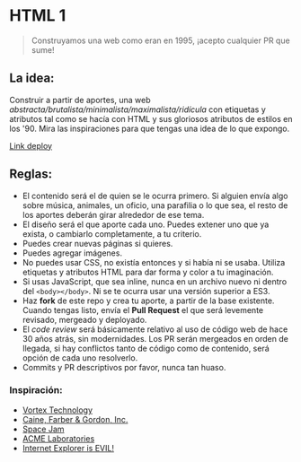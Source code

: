 # HTML 1

> Construyamos una web como eran en 1995, ¡acepto cualquier PR que sume!

## La idea:

Construir a partir de aportes, una web _abstracta/brutalista/minimalista/maximalista/ridícula_ con etiquetas y atributos tal como se hacía con HTML y sus gloriosos atributos de estilos en los '90. Mira las inspiraciones para que tengas una idea de lo que expongo.

[Link deploy](https://html90.netlify.app/)

## Reglas:

- El contenido será el de quien se le ocurra primero. Si alguien envía algo sobre música, animales, un oficio, una parafilia o lo que sea, el resto de los aportes deberán girar alrededor de ese tema.
- El diseño será el que aporte cada uno. Puedes extener uno que ya exista, o cambiarlo completamente, a tu criterio.
- Puedes crear nuevas páginas si quieres.
- Puedes agregar imágenes.
- No puedes usar CSS, no existía entonces y si había ni se usaba. Utiliza etiquetas y atributos HTML para dar forma y color a tu imaginación.
- Si usas JavaScript, que sea inline, nunca en un archivo nuevo ni dentro del `<body></body>`. Ni se te ocurra usar una versión superior a ES3.
- Haz __fork__ de este repo y crea tu aporte, a partir de la base existente. Cuando tengas listo, envía el __Pull Request__ el que será levemente revisado, mergeado y deployado.
- El _code review_ será básicamente relativo al uso de código web de hace 30 años atrás, sin modernidades. Los PR serán mergeados en orden de llegada, si hay conflictos tanto de código como de contenido, será opción de cada uno resolverlo.
- Commits y PR descriptivos por favor, nunca tan huaso.

### Inspiración:

- [Vortex Technology](https://www.vortex.com/)
- [Caine, Farber & Gordon, Inc.](https://www.cfg.com/)
- [Space Jam](https://www.spacejam.com/)
- [ACME Laboratories](http://acme.com/)
- [Internet Explorer is EVIL!](http://toastytech.com/evil/)
